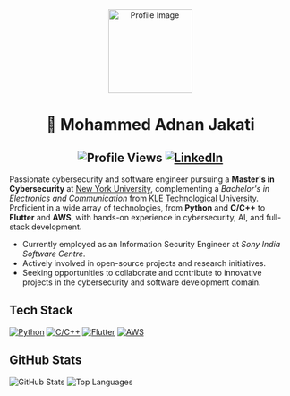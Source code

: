 <div align="center">
  <img src="https://your-profile-image-url.jpg" alt="Profile Image" width="150" height="150">
</div>

# <div align="center"> 👋 Mohammed Adnan Jakati</div>

## <div align="center" style="text-align: center;"> ![Profile Views](https://komarev.com/ghpvc/?username=adnanjakati&color=blue)    [![LinkedIn](https://img.shields.io/badge/LinkedIn-blue?style=for-the-badge&logo=linkedin&logoColor=white)](https://www.linkedin.com/in/adnanjakati/)</div>


Passionate cybersecurity and software engineer pursuing a **Master's in Cybersecurity** at [New York University](https://www.nyu.edu/), complementing a *Bachelor's in Electronics and Communication* from [KLE Technological University](https://www.kletech.ac.in/). Proficient in a wide array of technologies, from **Python** and **C/C++** to **Flutter** and **AWS**, with hands-on experience in cybersecurity, AI, and full-stack development.

- Currently employed as an Information Security Engineer at *Sony India Software Centre*.
- Actively involved in open-source projects and research initiatives.
- Seeking opportunities to collaborate and contribute to innovative projects in the cybersecurity and software development domain.

## Tech Stack

[![Python](https://img.shields.io/badge/Python-3776AB?style=for-the-badge&logo=python&logoColor=white)](https://www.python.org/)
[![C/C++](https://img.shields.io/badge/C%2FC%2B%2B-00599C?style=for-the-badge&logo=c%2B%2B&logoColor=white)](https://en.cppreference.com/)
[![Flutter](https://img.shields.io/badge/Flutter-02569B?style=for-the-badge&logo=flutter&logoColor=white)](https://flutter.dev/)
[![AWS](https://img.shields.io/badge/AWS-232F3E?style=for-the-badge&logo=amazon-aws&logoColor=white)](https://aws.amazon.com/)

## GitHub Stats

![GitHub Stats](https://github-readme-stats.vercel.app/api?username=jackhax&show_icons=true&hide_border=true&count_private=true&include_all_commits=true&theme=radical)
![Top Languages](https://github-readme-stats.vercel.app/api/top-langs/?username=jackhax&layout=compact&theme=radical)
